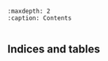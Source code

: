 ```{include} ../../README.md
```

```{toctree}
:maxdepth: 2
:caption: Contents


```

## Indices and tables
